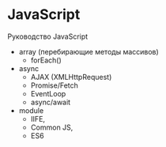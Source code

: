 # JavaScript
Руководство JavaScript

- array (перебирающие методы массивов)
    - forEach()
- async
    - AJAX (XMLHttpRequest)
    - Promise/Fetch
    - EventLoop
    - async/await
- module
    - IIFE,
    - Common JS,
    - ES6
